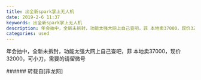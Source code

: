 ```yaml
---
title: 出全新spark掌上无人机
date: 2019-2-6 11:37
keywords: 出全新spark掌上无人机
description: 年会抽中，全新未拆封，功能太强大网上自己查吧，菲 本地卖37000，现价32000，可小刀，需要的请留微号
categories: used
---
```

<td class="t_f" id="postmessage_2928263">

年会抽中，全新未拆封，功能太强大网上自己查吧，菲 本地卖37000，现价32000，可小刀，需要的请留微号<br/>
<img alt="" border="0" class="zoom" data-cf-modified-b9f06ff2a0f9d28d469f763e-="" file="http://www.flw.ph/data/appbyme/upload/image/201902/06/hKLq7WI1cMvE.jpg" id="aimg_uEI98" lazyloadthumb="1" onclick="" onmouseover="" src="http://www.flw.ph/data/appbyme/upload/image/201902/06/hKLq7WI1cMvE.jpg"/><br/>
<img alt="" border="0" class="zoom" data-cf-modified-b9f06ff2a0f9d28d469f763e-="" file="http://www.flw.ph/data/appbyme/upload/image/201902/06/QPnAbvA8TdqA.jpg" id="aimg_Y3ggv" lazyloadthumb="1" onclick="" onmouseover="" src="http://www.flw.ph/data/appbyme/upload/image/201902/06/QPnAbvA8TdqA.jpg"/><br/>
<img alt="" border="0" class="zoom" data-cf-modified-b9f06ff2a0f9d28d469f763e-="" file="http://www.flw.ph/data/appbyme/upload/image/201902/06/nzxQqytkjzCb.jpg" id="aimg_i6gW4" lazyloadthumb="1" onclick="" onmouseover="" src="http://www.flw.ph/data/appbyme/upload/image/201902/06/nzxQqytkjzCb.jpg"/><br/>
<img alt="" border="0" class="zoom" data-cf-modified-b9f06ff2a0f9d28d469f763e-="" file="http://www.flw.ph/data/appbyme/upload/image/201902/06/bnRw1eIgUVjm.jpg" id="aimg_TfSWS" lazyloadthumb="1" onclick="" onmouseover="" src="http://www.flw.ph/data/appbyme/upload/image/201902/06/bnRw1eIgUVjm.jpg"/><br/>
<img alt="" border="0" class="zoom" data-cf-modified-b9f06ff2a0f9d28d469f763e-="" file="http://www.flw.ph/data/appbyme/upload/image/201902/06/VHelfJwWulwR.jpg" id="aimg_Sff8K" lazyloadthumb="1" onclick="" onmouseover="" src="http://www.flw.ph/data/appbyme/upload/image/201902/06/VHelfJwWulwR.jpg"/><br/>
<img alt="" border="0" class="zoom" data-cf-modified-b9f06ff2a0f9d28d469f763e-="" file="http://www.flw.ph/data/appbyme/upload/image/201902/06/A7ozXTJziGf3.jpg" id="aimg_zBbHV" lazyloadthumb="1" onclick="" onmouseover="" src="http://www.flw.ph/data/appbyme/upload/image/201902/06/A7ozXTJziGf3.jpg"/><br/>
<img alt="" border="0" class="zoom" data-cf-modified-b9f06ff2a0f9d28d469f763e-="" file="http://www.flw.ph/data/appbyme/upload/image/201902/06/f263Ea8bFiQw.jpg" id="aimg_fjS84" lazyloadthumb="1" onclick="" onmouseover="" src="http://www.flw.ph/data/appbyme/upload/image/201902/06/f263Ea8bFiQw.jpg"/><br/>
<img alt="" border="0" class="zoom" data-cf-modified-b9f06ff2a0f9d28d469f763e-="" file="http://www.flw.ph/data/appbyme/upload/image/201902/06/XNPrUzGfk2EF.jpg" id="aimg_CK1i9" lazyloadthumb="1" onclick="" onmouseover="" src="http://www.flw.ph/data/appbyme/upload/image/201902/06/XNPrUzGfk2EF.jpg"/><br/>
<img alt="" border="0" class="zoom" data-cf-modified-b9f06ff2a0f9d28d469f763e-="" file="http://www.flw.ph/data/appbyme/upload/image/201902/06/QC8XBP6MCFob.jpg" id="aimg_r8e96" lazyloadthumb="1" onclick="" onmouseover="" src="http://www.flw.ph/data/appbyme/upload/image/201902/06/QC8XBP6MCFob.jpg"/><br/>
<img alt="" border="0" class="zoom" data-cf-modified-b9f06ff2a0f9d28d469f763e-="" file="http://www.flw.ph/data/appbyme/upload/image/201902/06/dwk08bV2jGAg.jpg" id="aimg_cguLa" lazyloadthumb="1" onclick="" onmouseover="" src="http://www.flw.ph/data/appbyme/upload/image/201902/06/dwk08bV2jGAg.jpg"/><br/>
</td>
###### 转载自[菲龙网]